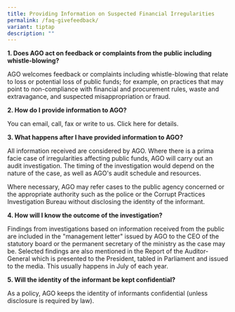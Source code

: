 ```yaml
---
title: Providing Information on Suspected Financial Irregularities
permalink: /faq-givefeedback/
variant: tiptap
description: ""
---
```

<p><strong>1. Does AGO act on feedback or complaints from the public including whistle-blowing?</strong></p><p>AGO welcomes feedback or complaints including whistle-blowing that relate to loss or potential loss of public funds; for example, on practices that may point to non-compliance with financial and procurement rules, waste and extravagance, and suspected misappropriation or fraud.</p><p><strong>2. How do I provide information to AGO?</strong></p><p>You can email, call, fax or write to us. Click here for details.</p><p><strong>3. What happens after I have provided information to AGO?</strong></p><p>All information received are considered by AGO. Where there is a prima facie case of irregularities affecting public funds, AGO will carry out an audit investigation. The timing of the investigation would depend on the nature of the case, as well as AGO's audit schedule and resources.</p><p>Where necessary, AGO may refer cases to the public agency concerned or the appropriate authority such as the police or the Corrupt Practices Investigation Bureau without disclosing the identity of the informant.</p><p><strong>4. How will I know the outcome of the investigation?</strong></p><p>Findings from investigations based on information received from the public are included in the "management letter" issued by AGO to the CEO of the statutory board or the permanent secretary of the ministry as the case may be. Selected findings are also mentioned in the Report of the Auditor-General which is presented to the President, tabled in Parliament and issued to the media. This usually happens in July of each year.</p><p></p><p><strong>5. Will the identity of the informant be kept confidential?</strong></p><p>As a policy, AGO keeps the identity of informants confidential (unless disclosure is required by law).</p>